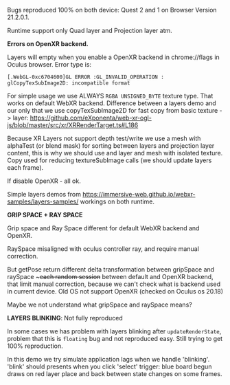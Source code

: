 Bugs reproduced 100% on both device: Quest 2 and 1 on Browser Version 21.2.0.1.

Runtime support only Quad layer and Projection layer atm.

__Errors on OpenXR backend.__

Layers will empty when you enable a OpenXR backend in chrome://flags in Oculus browser.
Error type is:
```
[.WebGL-0xc6704600]GL ERROR :GL_INVALID_OPERATION : glCopyTexSubImage2D: incompatible format
```

For simple usage we use ALWAYS `RGBA UNSIGNED_BYTE` texture type. That works on default WebXR backend.
Difference between a layers demo and our only that we use copyTexSubImage2D for fast copy from basic texture -> layer: https://github.com/eXponenta/web-xr-ogl-js/blob/master/src/xr/XRRenderTarget.ts#L186

Because XR Layers not support depth test/write we use a mesh with alphaTest (or blend mask) for sorting between layers and projection layer content, this is why we should use and layer and mesh with isolated texture. Copy used for reducing textureSubImage calls (we should update layers each frame).

If disable OpenXR - all ok.

Simple layers demos from https://immersive-web.github.io/webxr-samples/layers-samples/ workings on both runtime.

__GRIP SPACE + RAY SPACE__

Grip space and Ray Space different for default  WebXR backend and OpenXR.

RaySpace misaligned with oculus controller ray, and require manual correction.

But getPose return  different delta transformation between gripSpace and raySpace ~~~each random session~~ between default and OpenXR backend, that limit manual correction, because we can't check what is backend used in current device. Old OS not support OpenXR (checked on Oculus os 20.18)

Maybe we not understand what gripSpace and raySpace means?

__LAYERS BLINKING__: Not fully reproduced

In some cases we has problem with layers blinking after `updateRenderState`, problem that this is `floating` bug and not reproduced easy.
Still trying  to get  100% reproduction.

In this demo we try simulate application lags when we handle 'blinking'. 'blink' should presents when you click 'select' trigger: blue board begun draws on red layer place and back between state changes on some frames.
